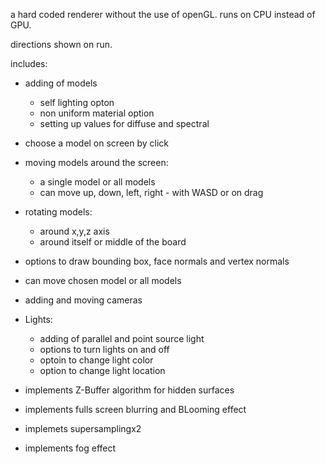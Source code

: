 a hard coded renderer without the use of openGL. runs on CPU instead of GPU.

directions shown on run.


includes:
* adding of models
    * self lighting opton
    * non uniform material option
    * setting up values for diffuse and spectral

* choose a model on screen by click
    
* moving models around the screen:
    * a single model or all models
    * can move up, down, left, right - with WASD or on drag
    
* rotating models:
    * around x,y,z axis
    * around itself or middle of the board

* options to draw bounding box, face normals and vertex normals

* can move chosen model or all models

* adding and moving cameras


* Lights:
    * adding of parallel and point source light
    * options to turn lights on and off
    * optoin to change light color
    * option to change light location

* implements Z-Buffer algorithm for hidden surfaces

* implements fulls screen blurring and BLooming effect

* implemets supersamplingx2

* implements fog effect
